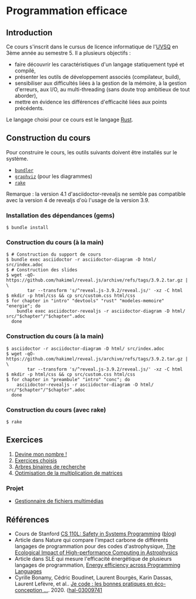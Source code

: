 # Programmation efficace

## Introduction
Ce cours s'inscrit dans le cursus de licence informatique de l'[UVSQ](https://www.uvsq.fr/) en 3ème année au semestre 5.
Il a plusieurs objectifs :
* faire découvrir les caractéristiques d'un langage statiquement typé et compilé,
* présenter les outils de développement associés (compilateur, build),
* sensibiliser aux difficultés liées à la gestion de la mémoire, à la gestion d'erreurs, aux I/O, au multi-threading (sans doute trop ambitieux de tout aborder),
* mettre en évidence les différences d'efficacité liées aux points précédents.

Le langage choisi pour ce cours est le langage [Rust](https://www.rust-lang.org/).

## Construction du cours
Pour construire le cours, les outils suivants doivent être installés sur le système.
* [`bundler`](https://bundler.io/)
* [`graphviz`](https://graphviz.org/) (pour les diagrammes)
* [`rake`](https://ruby.github.io/rake/)

Remarque : la version 4.1 d'asciidoctor-revealjs ne semble pas compatible avec la version 4 de revealjs d'où l'usage de la version 3.9.

### Installation des dépendances (gems)
```
$ bundle install
```

### Construction du cours (à la main)
```
$ # Construction du support de cours
$ bundle exec asciidoctor -r asciidoctor-diagram -D html/ src/index.adoc
$ # Construction des slides
$ wget -qO- https://github.com/hakimel/reveal.js/archive/refs/tags/3.9.2.tar.gz | \
        tar --transform 's/^reveal.js-3.9.2/reveal.js/' -xz -C html
$ mkdir -p html/css && cp src/custom.css html/css
$ for chapter in "intro" "devtools" "rust" "modeles-memoire" "energie"; do
    bundle exec asciidoctor-revealjs -r asciidoctor-diagram -D html/ src/"$chapter"/"$chapter".adoc
  done
```

### Construction du cours (à la main)
```
$ asciidoctor -r asciidoctor-diagram -D html/ src/index.adoc
$ wget -qO- https://github.com/hakimel/reveal.js/archive/refs/tags/3.9.2.tar.gz | \
        tar --transform 's/^reveal.js-3.9.2/reveal.js/' -xz -C html
$ mkdir -p html/css && cp src/custom.css html/css
$ for chapter in "preambule" "intro" "conc"; do
    asciidoctor-revealjs -r asciidoctor-diagram -D html/ src/"$chapter"/"$chapter".adoc
  done
```

### Construction du cours (avec rake)
```
$ rake
```

## Exercices
1. [Devine mon nombre !](https://github.com/uvsq-pef/td_devine_mon_nombre)
1. [Exercices choisis](https://github.com/uvsq-pef/td_exercices_choisis)
1. [Arbres binaires de recherche](https://github.com/uvsq-pef/td_abr)
1. [Optimisation de la multiplication de matrices](https://github.com/uvsq-pef/td_mult_mat)

### Projet
* [Gestionnaire de fichiers multimédias](https://github.com/uvsq-pef/medman)

## Références
* Cours de Stanford [CS 110L: Safety in Systems Programming](https://reberhardt.com/cs110l/) ([blog](https://reberhardt.com/blog/2020/10/05/designing-a-new-class-at-stanford-safety-in-systems-programming.html))
* Article dans Nature qui compare l'impact carbone de différents langages de programmation pour des codes d'astrophysique, [The Ecological Impact of High-performance Computing in Astrophysics](https://arxiv.org/pdf/2009.11295.pdf)
* Article dans SLE qui mesure l'efficacité énergétique de plusieurs langages de programmation, [Energy efficiency across Programming Languages](https://greenlab.di.uminho.pt/wp-content/uploads/2017/09/paperSLE.pdf)
* Cyrille Bonamy, Cédric Boudinet, Laurent Bourgès, Karin Dassas, Laurent Lefèvre, et al.. [Je code : les bonnes pratiques en éco-conception ...](https://hal.archives-ouvertes.fr/hal-03009741/). 2020. ⟨[hal-03009741](https://hal.archives-ouvertes.fr/hal-03009741/)
